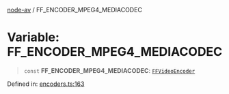 [node-av](../globals.md) / FF\_ENCODER\_MPEG4\_MEDIACODEC

# Variable: FF\_ENCODER\_MPEG4\_MEDIACODEC

> `const` **FF\_ENCODER\_MPEG4\_MEDIACODEC**: [`FFVideoEncoder`](../type-aliases/FFVideoEncoder.md)

Defined in: [encoders.ts:163](https://github.com/seydx/av/blob/f8631fc881b394300b1479f511d55cf1c370a87f/src/constants/encoders.ts#L163)
